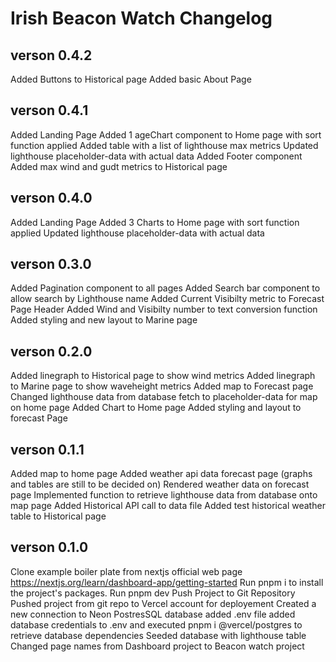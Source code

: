 # Irish Beacon Watch Changelog
## verson 0.4.2
Added Buttons to Historical page
Added basic About Page

## verson 0.4.1
Added Landing Page
Added 1 ageChart component to Home page with sort function applied
Added table with a list of lighthouse max metrics
Updated lighthouse placeholder-data with actual data
Added Footer component
Added max wind and gudt metrics to Historical page

## verson 0.4.0
Added Landing Page
Added 3 Charts to Home page with sort function applied
Updated lighthouse placeholder-data with actual data

## verson 0.3.0
Added Pagination component to all pages
Added Search bar component to allow search by Lighthouse name
Added Current Visibilty metric to Forecast Page Header
Added Wind and Visibilty number to text conversion function
Added styling and new layout to Marine page

## verson 0.2.0
Added linegraph to Historical page to show wind metrics
Added linegraph to Marine page to show waveheight metrics
Added map to Forecast page
Changed lighthouse data from database fetch to placeholder-data for map on home page
Added Chart to Home page
Added styling and layout to forecast Page

## verson 0.1.1
Added map to home page
Added weather api data forecast page (graphs and tables are still to be decided on)
Rendered weather data on forecast page
Implemented function to retrieve lighthouse data from database onto map page
Added Historical API call to data file
Added test historical weather table to Historical page

## verson 0.1.0
Clone example boiler plate from nextjs official web page https://nextjs.org/learn/dashboard-app/getting-started
Run pnpm i to install the project's packages.
Run pnpm dev
Push Project to Git Repository
Pushed project from git repo to Vercel account for deployement
Created a new connection to Neon PostresSQL database
added .env file
added database credentials to .env and executed pnpm i @vercel/postgres to retrieve database dependencies
Seeded database with lighthouse table
Changed page names from Dashboard project to Beacon watch project
